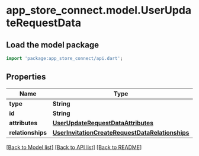 # app_store_connect.model.UserUpdateRequestData

## Load the model package
```dart
import 'package:app_store_connect/api.dart';
```

## Properties
Name | Type | Description | Notes
------------ | ------------- | ------------- | -------------
**type** | **String** |  | 
**id** | **String** |  | 
**attributes** | [**UserUpdateRequestDataAttributes**](UserUpdateRequestDataAttributes.md) |  | [optional] 
**relationships** | [**UserInvitationCreateRequestDataRelationships**](UserInvitationCreateRequestDataRelationships.md) |  | [optional] 

[[Back to Model list]](../README.md#documentation-for-models) [[Back to API list]](../README.md#documentation-for-api-endpoints) [[Back to README]](../README.md)


